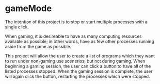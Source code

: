 # gameMode

The intention of this project is to stop or start multiple processes with a single click. 

When gaming, it is desireable to have as many computing resources available as possible;
in other words, have as few other processes running aside from the game as possible.

This project will allow the user to create a list of programs which they want to run under
non-gaming use scenerios, but not during gaming. When beginning a gaming session, the user
can click a button to have all of the listed processes stopped. When the gaming session is
complete, the user will again click the button, restarting the processes which were stopped.
